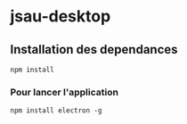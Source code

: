 # jsau-desktop

## Installation des dependances

```
npm install
```

### Pour lancer l'application

```
npm install electron -g
```


